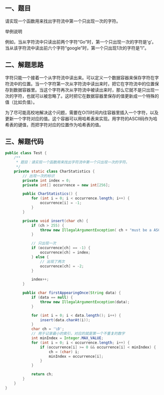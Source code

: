 ## 一、题目

请实现一个函数用来找出字符流中第一个只出现一次的字符。

举例说明

例如，当从字符流中只读出前两个字符“Go”时，第一个只出现一次的字符是‘g’。当从该字符流中读出前六个字符“google”时，第一个只出现1次的字符是”l”。

## 二、解题思路

字符只能一个接着一个从字符流中读出来。可以定义一个数据容器来保存字符在字符流中的位置。当一个字符第一次从字符流中读出来时，把它在字符流中的位置保存到数据容器里。当这个字符再次从字符流中被读出来时，那么它就不是只出现一次的字符，也就可以被忽略了。这时把它在数据容器里保存的值更新成一个特殊的值（比如负值）。 

为了尽可能高校地解决这个问题，需要在O(1)时间内往容器里插入一个字符，以及更新一个字符对应的值。这个容器可以用哈希表来实现。用字符的ASCII码作为哈希表的键值，而把字符对应的位置作为哈希表的值。

## 三、解题代码

```java
public class Test {
    /**
     * 题目：请实现一个函数用来找出字符流中第一个只出现一次的字符。
     */
    private static class CharStatistics {
        // 出现一次的标识
        private int index = 0;
        private int[] occurrence = new int[256];

        public CharStatistics() {
            for (int i = 0; i < occurrence.length; i++) {
                occurrence[i] = -1;
            }
        }

        private void insert(char ch) {
            if (ch > 255) {
                throw new IllegalArgumentException( ch + "must be a ASCII char");
            }

            // 只出现一次
            if (occurrence[ch] == -1) {
                occurrence[ch] = index;
            } else {
                // 出现了两次
                occurrence[ch] = -2;
            }

            index++;
        }

        public char firstAppearingOnce(String data) {
            if (data == null) {
                throw new IllegalArgumentException(data);
            }

            for (int i = 0; i < data.length(); i++) {
                insert(data.charAt(i));
            }
            char ch = '\0';
            // 用于记录最小的索引，对应的就是第一个不重复的数字
            int minIndex = Integer.MAX_VALUE;
            for (int i = 0; i < occurrence.length; i++) {
                if (occurrence[i] >= 0 && occurrence[i] < minIndex) {
                    ch = (char) i;
                    minIndex = occurrence[i];
                }
            }

            return ch;
        }
    }
}
```

